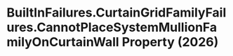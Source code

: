 # BuiltInFailures.CurtainGridFamilyFailures.CannotPlaceSystemMullionFamilyOnCurtainWall Property (2026)

﻿